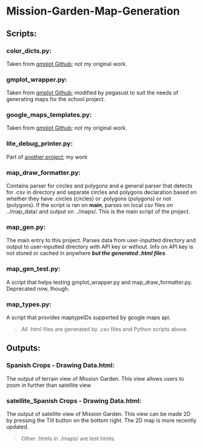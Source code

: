 # Mission-Garden-Map-Generation

## Scripts:
  ### color_dicts.py:
  Taken from [gmplot Github](https://github.com/vgm64/gmplot/blob/master/gmplot/color_dicts.py); not my original work.
  ### gmplot_wrapper.py:
  Taken from [gmplot Github](https://github.com/vgm64/gmplot/blob/master/gmplot/gmplot.py); modified by pegasust to suit the needs of
                      generating maps for the school project.
  ### google_maps_templates.py:
  Taken from [gmplot Github](https://github.com/vgm64/gmplot/blob/master/gmplot/google_maps_templates.py); not my original work.
  ### lite_debug_printer.py:
  Part of [another project](https://github.com/Pegasust/Lite_Debugger/blob/master/lite_debug_printer.py); my work
  ### map_draw_formatter.py:
  Contains parser for circles and polygons and a general parser that detects for .csv in directory and separate circles and polygons declaration based on whether they have .circles (circles) or .polygons (polygons) or not (polygons). If the script is ran on __main__, parses on local csv files on ../map_data/ and output on ../maps/. This is the main script of the project.
  ### map_gen.py:
  The main entry to this project. Parses data from user-inputted directory and output to user-inputted directory with API key or without. Info on API key is not stored or cached in anywhere __*but the generated .html files*__.
  ### map_gen_test.py:
  A script that helps testing gmplot_wrapper.py and map_draw_formatter.py. Deprecated now, though.
  ### map_types.py:
  A script that provides maptypeIDs supported by google maps api.

> All .html files are generated by .csv files and Python scripts above.

## Outputs:
  ### Spanish Crops - Drawing Data.html:
  The output of terrain view of Mission Garden. This view allows users to zoom in further than satellite view
  ### satellite_Spanish Crops - Drawing Data.html:
  The output of satellite view of Mission Garden. This view can be made 2D by pressing the Tilt button on the bottom right. The 2D map is more recently updated.
  > Other .htmls in ./maps/ are test htmls.
